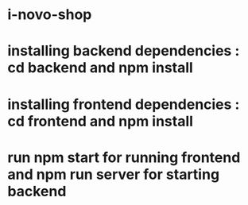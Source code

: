 # i-novo-shop
# installing backend dependencies : cd backend and npm install
# installing frontend  dependencies : cd frontend  and npm install
# run npm start for running frontend and npm run server for starting backend 

